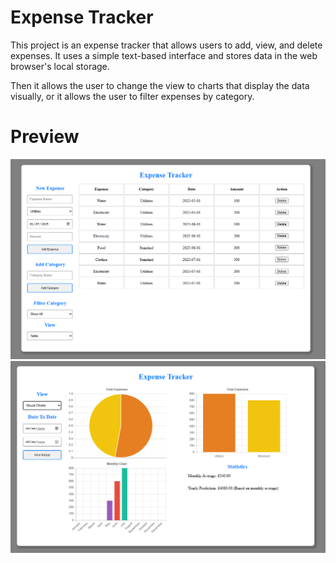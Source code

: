 
# Expense Tracker

This project is an expense tracker that allows users to add, view, and delete expenses. It uses a simple text-based interface and stores data in the web browser's local storage.

Then it allows the user to change the view to charts that display the data visually, or it allows the user to filter expenses by category.

# Preview

![App Screenshot](preview.png)
![App Screenshot](preview2.png)